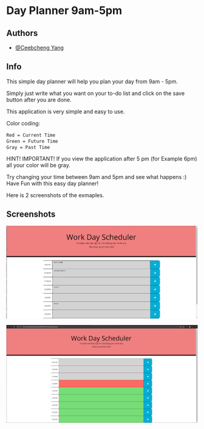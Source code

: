 # Day Planner 9am-5pm


## Authors

- [@Ceebcheng Yang](https://ceebcheng.github.io/Day-Planner/)

## Info

This simple day planner will help you plan your day from 9am - 5pm.

Simply just write what you want on your to-do list and click on the save button after you are done.

This application is very simple and easy to use.

Color coding:

    Red = Current Time
    Green = Future Time
    Gray = Past Time

HINT! IMPORTANT! If you view the application after 5 pm (for Example 6pm) all your color will be gray.

Try changing your time between 9am and 5pm and see what happens :) Have Fun with this easy day planner!

Here is 2 screenshots of the exmaples.


## Screenshots

![App Screenshot](https://github.com/Ceebcheng/Day-Planner/blob/main/Assets/Capture.JPG)

![App Screenshot](https://github.com/Ceebcheng/Day-Planner/blob/main/Assets/Capture2.JPG)